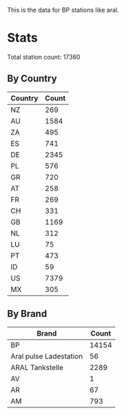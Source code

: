 This is the data for BP stations like aral.


# Stats

Total station count: 17360
## By Country

| Country | Count
| - | - 
| NZ | 269
| AU | 1584
| ZA | 495
| ES | 741
| DE | 2345
| PL | 576
| GR | 720
| AT | 258
| FR | 269
| CH | 331
| GB | 1169
| NL | 312
| LU | 75
| PT | 473
| ID | 59
| US | 7379
| MX | 305
## By Brand

| Brand | Count
| - | - 
| BP | 14154
| Aral pulse Ladestation | 56
| ARAL Tankstelle | 2289
| AV | 1
| AR | 67
| AM | 793
